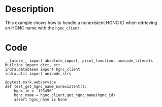 # Description
This example shows how to handle a nonexistent HGNC ID when retrieving an HGNC name with the `hgnc_client`.

# Code
```
__future__ import absolute_import, print_function, unicode_literals
builtins import dict, str
indra.databases import hgnc_client
indra.util import unicode_strs

@pytest.mark.webservice
def test_get_hgnc_name_nonexistent():
    hgnc_id = '123456'
    hgnc_name = hgnc_client.get_hgnc_name(hgnc_id)
    assert hgnc_name is None

```
